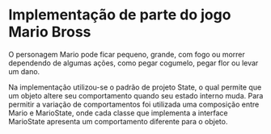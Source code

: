 # Implementação de parte do jogo Mario Bross

O personagem Mario pode ficar pequeno, grande, com fogo ou morrer dependendo de algumas ações, como pegar cogumelo, pegar flor ou levar um dano. 


Na implementação utilizou-se o padrão de projeto State, o qual permite que um objeto 
altere seu comportamento quando seu estado interno muda. Para permitir a variação de comportamentos
foi utilizada uma composição entre Mario e MarioState, onde cada classe que implementa a interface MarioState apresenta um comportamento diferente para o objeto.